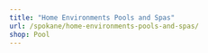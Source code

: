 ```yaml
---
title: "Home Environments Pools and Spas"
url: /spokane/home-environments-pools-and-spas/
shop: Pool
---
```

